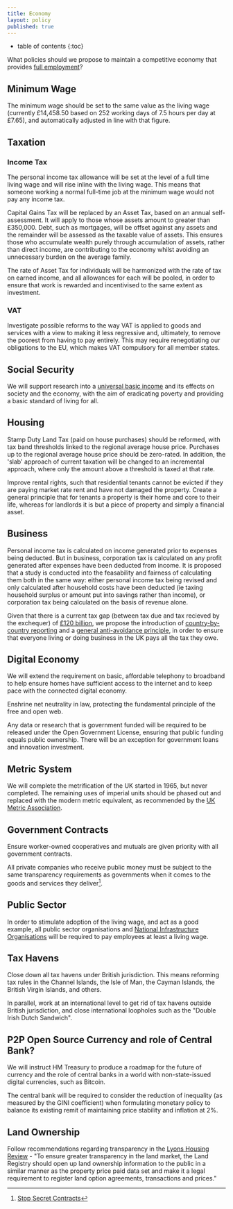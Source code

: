 ```yaml
---
title: Economy
layout: policy
published: true
---
```


* table of contents
{:toc}

What policies should we propose to maintain a competitive economy that provides [full employment](http://www.princeton.edu/~achaney/tmve/wiki100k/docs/Full_employment.html)?

## Minimum Wage

The minimum wage should be set to the same value as the living wage (currently £14,458.50 based on 252 working days of 7.5 hours per day at £7.65), and automatically adjusted in line with that figure.

## Taxation

### Income Tax

The personal income tax allowance will be set at the level of a full time living wage and will rise inline with the living wage. This means that someone working a normal full-time job at the minimum wage would not pay any income tax.

Capital Gains Tax will be replaced by an Asset Tax, based on an annual self-assessment. It will apply to those whose assets amount to greater than £350,000. Debt, such as mortgages, will be offset against any assets and the remainder will be assessed as the taxable value of assets. This ensures those who accumulate wealth purely through accumulation of assets, rather than direct income, are contributing to the economy whilst avoiding an unnecessary burden on the average family.

The rate of Asset Tax for individuals will be harmonized with the rate of tax on earned income, and all allowances for each will be pooled, in order to ensure that work is rewarded and incentivised to the same extent as investment.

### VAT
Investigate possible reforms to the way VAT is applied to goods and services with a view to making it less regressive and, ultimately, to remove the poorest from having to pay entirely. This may require renegotiating our obligations to the EU, which makes VAT compulsory for all member states.

## Social Security

We will support research into a [universal basic income](https://en.wikipedia.org/wiki/Basic_income) and its effects on society and the economy, with the aim of eradicating poverty and providing a basic standard of living for all.

## Housing

Stamp Duty Land Tax (paid on house purchases) should be reformed, with tax band thresholds linked to the regional average house price. Purchases up to the regional average house price should be zero-rated. In addition, the 'slab' approach of current taxation will be changed to an incremental approach, where only the amount above a threshold is taxed at that rate.

Improve rental rights, such that residential tenants cannot be evicted if they are paying market rate rent and have not damaged the property. Create a general principle that for tenants a property is their home and core to their life, whereas for landlords it is but a piece of property and simply a financial asset.

## Business

Personal income tax is calculated on income generated prior to expenses being deducted. But in business, corporation tax is calculated on any profit generated after expenses have been deducted from income. It is proposed that a study is conducted into the feasability and fairness of calculating them both in the same way: either personal income tax being revised and only calculated after household costs have been deducted (ie taxing household surplus or amount put into savings rather than income), or corporation tax being calculated on the basis of revenue alone.

Given that there is a current tax gap (between tax due and tax recieved by the exchequer) of [£120 billion](http://www.taxresearch.org.uk/Documents/FAQ1TaxGap.pdf), we propose the introduction of [country-by-country reporting](http://www.taxresearch.org.uk/Documents/CBC.pdf) and a [general anti-avoidance principle](http://www.taxresearch.org.uk/Blog/2012/06/20/why-we-need-a-genuine-general-anti-avoidance-principle-to-beat-tax-abuse-2/), in order to ensure that everyone living or doing business in the UK pays all the tax they owe.

## Digital Economy

We will extend the requirement on basic, affordable telephony to broadband to help ensure homes have sufficient access to the internet and to keep pace with the connected digital economy.

Enshrine net neutrality in law, protecting the fundamental principle of the free and open web.

Any data or research that is government funded will be required to be released under the Open Government License, ensuring that public funding equals public ownership. There will be an exception for government loans and innovation investment.

## Metric System

We will complete the metrification of the UK started in 1965, but never completed. The remaining uses of imperial units should be phased out and replaced with the modern metric equivalent, as recommended by the [UK Metric Association](http://metric.org.uk/).

## Government Contracts

Ensure worker-owned cooperatives and mutuals are given priority with all government contracts.

All private companies who receive public money must be subject to the same transparency requirements as governments when it comes to the goods and services they deliver[^1].

## Public Sector

In order to stimulate adoption of the living wage, and act as a good example, all public sector organisations and [National Infrastructure Organisations](infrastructure.html) will be required to pay employees at least a living wage.

## Tax Havens

Close down all tax havens under British jurisdiction. This means reforming tax rules in the Channel Islands, the Isle of Man, the Cayman Islands, the British Virgin Islands, and others.

In parallel, work at an international level to get rid of tax havens outside British jurisdiction, and close international loopholes such as the "Double Irish Dutch Sandwich".

## P2P Open Source Currency and role of Central Bank?

We will instruct HM Treasury to produce a roadmap for the future of currency and the role of central banks in a world with non-state-issued digital currencies, such as Bitcoin.

The central bank will be required to consider the reduction of inequality (as measured by the GINI coefficient) when formulating monetary policy to balance its existing remit of maintaining price stability and inflation at 2%. 

[^1]: [Stop Secret Contracts](http://stopsecretcontracts.org/)

## Land Ownership

Follow recommendations regarding transparency in the [Lyons Housing Review](http://www.yourbritain.org.uk/uploads/editor/files/The_Lyons_Housing_Review_2.pdf) - "To ensure greater transparency in the land market, the Land Registry should open up land ownership
information to the public in a similar manner as the property price paid data set and make it a legal
requirement to register land option agreements, transactions and prices."
